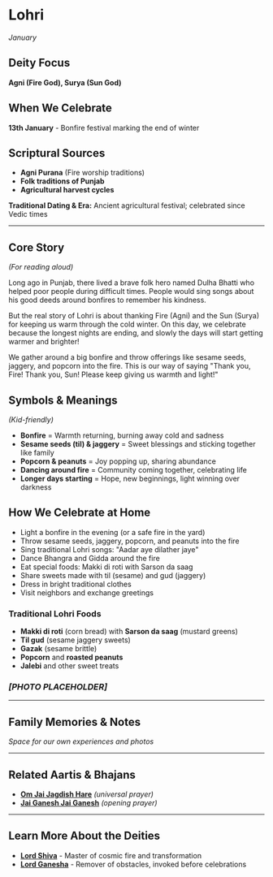 # Lohri
*January*

## Deity Focus
**Agni (Fire God), Surya (Sun God)**

## When We Celebrate
**13th January** - Bonfire festival marking the end of winter

## Scriptural Sources
- **Agni Purana** (Fire worship traditions)
- **Folk traditions of Punjab**
- **Agricultural harvest cycles**

**Traditional Dating & Era:** Ancient agricultural festival; celebrated since Vedic times

---

## Core Story
*(For reading aloud)*

Long ago in Punjab, there lived a brave folk hero named Dulha Bhatti who helped poor people during difficult times. People would sing songs about his good deeds around bonfires to remember his kindness.

But the real story of Lohri is about thanking Fire (Agni) and the Sun (Surya) for keeping us warm through the cold winter. On this day, we celebrate because the longest nights are ending, and slowly the days will start getting warmer and brighter!

We gather around a big bonfire and throw offerings like sesame seeds, jaggery, and popcorn into the fire. This is our way of saying "Thank you, Fire! Thank you, Sun! Please keep giving us warmth and light!"

## Symbols & Meanings
*(Kid-friendly)*

- **Bonfire** = Warmth returning, burning away cold and sadness
- **Sesame seeds (til) & jaggery** = Sweet blessings and sticking together like family
- **Popcorn & peanuts** = Joy popping up, sharing abundance
- **Dancing around fire** = Community coming together, celebrating life
- **Longer days starting** = Hope, new beginnings, light winning over darkness

## How We Celebrate at Home

- Light a bonfire in the evening (or a safe fire in the yard)
- Throw sesame seeds, jaggery, popcorn, and peanuts into the fire
- Sing traditional Lohri songs: "Aadar aye dilather jaye"
- Dance Bhangra and Gidda around the fire
- Eat special foods: Makki di roti with Sarson da saag
- Share sweets made with til (sesame) and gud (jaggery)
- Dress in bright traditional clothes
- Visit neighbors and exchange greetings

### Traditional Lohri Foods
- **Makki di roti** (corn bread) with **Sarson da saag** (mustard greens)
- **Til gud** (sesame jaggery sweets)
- **Gazak** (sesame brittle)
- **Popcorn** and **roasted peanuts**
- **Jalebi** and other sweet treats

### *[PHOTO PLACEHOLDER]*

---

## Family Memories & Notes
*Space for our own experiences and photos*

---

## Related Aartis & Bhajans

- **[Om Jai Jagdish Hare](../section2-aartis-bhajans/10-om-jai-jagdish-hare.md)** *(universal prayer)*
- **[Jai Ganesh Jai Ganesh](../section2-aartis-bhajans/06-jai-ganesh.md)** *(opening prayer)*

---

## Learn More About the Deities

- **[Lord Shiva](../section3-deities/01-lord-shiva.md)** - Master of cosmic fire and transformation
- **[Lord Ganesha](../section3-deities/03-lord-ganesha.md)** - Remover of obstacles, invoked before celebrations